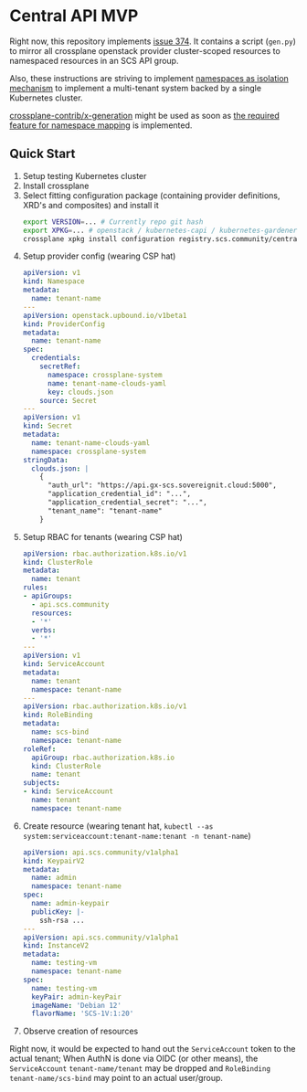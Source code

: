 # Central API MVP

Right now, this repository implements [issue 374](https://github.com/SovereignCloudStack/issues/issues/374).
It contains a script (`gen.py`) to mirror all crossplane openstack provider cluster-scoped resources to namespaced resources in an SCS API group.

Also, these instructions are striving to implement [namespaces as isolation mechanism](https://docs.crossplane.io/knowledge-base/guides/multi-tenant/#namespaces-as-an-isolation-mechanism) to implement a multi-tenant system backed by a single Kubernetes cluster.

[crossplane-contrib/x-generation](https://github.com/crossplane-contrib/x-generation) might be used as soon as [the required feature for namespace mapping](https://github.com/crossplane-contrib/x-generation/issues/21) is implemented.

## Quick Start

1. Setup testing Kubernetes cluster
1. Install crossplane
1. Select fitting configuration package (containing provider definitions, XRD's and composites) and install it
    ```bash
    export VERSION=... # Currently repo git hash
    export XPKG=... # openstack / kubernetes-capi / kubernetes-gardener
    crossplane xpkg install configuration registry.scs.community/central-api/configuration/$XPKG:$VERSION
    ```
1. Setup provider config (wearing CSP hat)
    ```yaml
    apiVersion: v1
    kind: Namespace
    metadata:
      name: tenant-name
    ---
    apiVersion: openstack.upbound.io/v1beta1
    kind: ProviderConfig
    metadata:
      name: tenant-name
    spec:
      credentials:
        secretRef:
          namespace: crossplane-system
          name: tenant-name-clouds-yaml
          key: clouds.json
        source: Secret
    ---
    apiVersion: v1
    kind: Secret
    metadata:
      name: tenant-name-clouds-yaml
      namespace: crossplane-system
    stringData:
      clouds.json: |
        {
          "auth_url": "https://api.gx-scs.sovereignit.cloud:5000",
          "application_credential_id": "...",
          "application_credential_secret": "...",
          "tenant_name": "tenant-name"
        }
    ```
1. Setup RBAC for tenants (wearing CSP hat)
    ```yaml
    apiVersion: rbac.authorization.k8s.io/v1
    kind: ClusterRole
    metadata:
      name: tenant
    rules:
    - apiGroups:
      - api.scs.community
      resources:
      - '*'
      verbs:
      - '*'
    ---
    apiVersion: v1
    kind: ServiceAccount
    metadata:
      name: tenant
      namespace: tenant-name
    ---
    apiVersion: rbac.authorization.k8s.io/v1
    kind: RoleBinding
    metadata:
      name: scs-bind
      namespace: tenant-name
    roleRef:
      apiGroup: rbac.authorization.k8s.io
      kind: ClusterRole
      name: tenant
    subjects:
    - kind: ServiceAccount
      name: tenant
      namespace: tenant-name
    ```
1. Create resource (wearing tenant hat, `kubectl --as system:serviceaccount:tenant-name:tenant -n tenant-name`)
    ```yaml
    apiVersion: api.scs.community/v1alpha1
    kind: KeypairV2
    metadata:
      name: admin
      namespace: tenant-name
    spec:
      name: admin-keypair
      publicKey: |-
        ssh-rsa ...
    ---
    apiVersion: api.scs.community/v1alpha1
    kind: InstanceV2
    metadata:
      name: testing-vm
      namespace: tenant-name
    spec:
      name: testing-vm
      keyPair: admin-keyPair
      imageName: 'Debian 12'
      flavorName: 'SCS-1V:1:20'
    ```
1. Observe creation of resources

Right now, it would be expected to hand out the `ServiceAccount` token to the actual tenant; When AuthN is done via OIDC (or other means), the `ServiceAccount` `tenant-name/tenant` may be dropped and `RoleBinding` `tenant-name/scs-bind` may point to an actual user/group.

